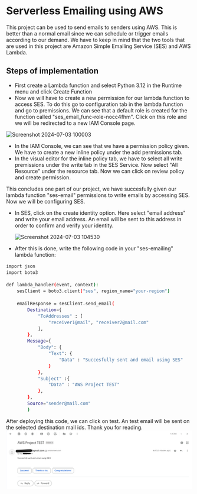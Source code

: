 # Serverless Emailing using AWS

This project can be used to send emails to senders using AWS. This is better than a normal email since we can schedule or trigger emails according to our demand. We have to keep in mind that the two tools that are used in this project are Amazon Simple Emailing Service (SES) and AWS Lambda.

## Steps of implementation
- First create a Lambda function and select Python 3.12 in the Runtime menu and click Create Function
- Now we will have to create a new permission for our lambda function to access SES. To do this go to configuration tab in the lambda function and go to premissions. We can see that a default role is created for the function called "ses_email_func-role-nocc4fhm". Click on this role and we will be redirected to a new IAM Console page.

![Screenshot 2024-07-03 100003](https://github.com/Joshiakshaj/Serverless_Emailing_Using_AWS/assets/129145776/102edab6-235a-457e-8e08-5e6186e40b98)

- In the IAM Console, we can see that we have a permission policy given. We have to create a new inline policy under the add permissions tab. 
- In the visual editor for the inline policy tab, we have to select all write premissions under the write tab in the SES Service. Now select "All Resource" under the resource tab. Now we can click on review policy and create permission.

This concludes one part of our project, we have succesfully given our lambda function "ses-email" permissions to write emails by accessing SES. Now we will be configuring SES.

- In SES, click on the create identity option. Here select "email address" and write your email address. An email will be sent to this address in order to confirm and verify your identity.

  ![Screenshot 2024-07-03 104530](https://github.com/Joshiakshaj/Serverless_Emailing_Using_AWS/assets/129145776/0875eb31-aca3-4be0-aa21-3b1c57130001)

- After this is done, write the following code in your "ses-emailing" lambda function:
```bash
import json
import boto3

def lambda_handler(event, context):
    sesClient = boto3.client("ses", region_name="your-region")
    
    emailResponse = sesClient.send_email(
        Destination={
            "ToAddresses" : [
                "receiver1@mail", "receiver2@mail.com"
            ],
        },
        Message={
            "Body": {
                "Text": {
                    "Data" : "Succesfully sent and email using SES"
                }
            },
            "Subject" :{
                "Data" : "AWS Project TEST"
            },
        },
        Source="sender@mail.com"
        )
```
After deploying this code, we can click on test. An test email will be sent on the selected destination mail ids. Thank you for reading.
![App Page](https://github.com/anshulsathe/Serverless-Emailing-Using-AWS/blob/main/Screenshot%20(129).png)
